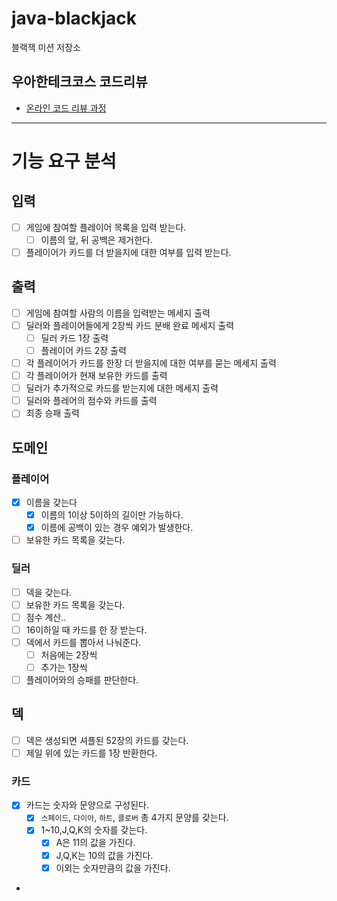 # java-blackjack

블랙잭 미션 저장소

## 우아한테크코스 코드리뷰

- [온라인 코드 리뷰 과정](https://github.com/woowacourse/woowacourse-docs/blob/master/maincourse/README.md)


---
# 기능 요구 분석

## 입력
- [ ] 게임에 참여할 플레이어 목록을 입력 받는다.
  - [ ] 이름의 앞, 뒤 공백은 제거한다.
- [ ] 플레이어가 카드를 더 받을지에 대한 여부를 입력 받는다.

## 출력
- [ ] 게임에 참여할 사람의 이름을 입력받는 메세지 출력
- [ ] 딜러와 플레이어들에게 2장씩 카드 분배 완료 메세지 출력
  - [ ] 딜러 카드 1장 출력
  - [ ] 플레이어 카드 2장 출력
- [ ] 각 플레이어가 카드를 한장 더 받을지에 대한 여부를 묻는 메세지 출력
- [ ] 각 플레이어가 현재 보유한 카드를 출력
- [ ] 딜러가 추가적으로 카드를 받는지에 대한 메세지 출력
- [ ] 딜러와 플레어의 점수와 카드를 출력
- [ ] 최종 승패 출력

## 도메인
### 플레이어
- [x] 이름을 갖는다
  - [x] 이름의 1이상 5이하의 길이만 가능하다.
  - [x] 이름에 공백이 있는 경우 예외가 발생한다.
- [ ] 보유한 카드 목록을 갖는다.

### 딜러
- [ ] 덱을 갖는다.
- [ ] 보유한 카드 목록을 갖는다.
- [ ] 점수 계산..
- [ ] 16이하일 때 카드를 한 장 받는다.
- [ ] 덱에서 카드를 뽑아서 나눠준다.
  - [ ] 처음에는 2장씩
  - [ ] 추가는 1장씩
- [ ] 플레이어와의 승패를 판단한다.

## 덱
- [ ] 덱은 생성되면 셔플된 52장의 카드를 갖는다.
- [ ] 제일 위에 있는 카드를 1장 반환한다.

### 카드
- [x] 카드는 숫자와 문양으로 구성된다.
  - [x] `스페이드`, `다이아`, `하트`, `클로버` 총 4가지 문양를 갖는다.
  - [x] 1~10,J,Q,K의 숫자를 갖는다.
    - [x] A은 11의 값을 가진다.
    - [x] J,Q,K는 10의 값을 가진다.
    - [x] 이외는 숫자만큼의 값을 가진다.
- 
